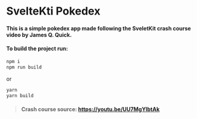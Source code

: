 # SvelteKti Pokedex

#### This is a simple pokedex app made following the SveletKit crash course video by James Q. Quick.

#### To build the project run:

```bash
npm i
npm run build
```

or

```bash
yarn
yarn build
```

> #### Crash course source: https://youtu.be/UU7MgYIbtAk
